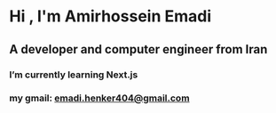 # Hi , I'm Amirhossein Emadi
## A developer and computer engineer from Iran
### I’m currently learning **Next.js**
### my gmail: **emadi.henker404@gmail.com**

